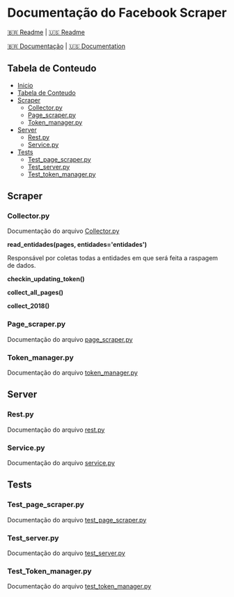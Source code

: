 # Documentação do Facebook Scraper

[:brazil: Readme](../../../README.md) |
[:us: Readme](../../Readme/Language/English/README.md)

[:brazil: Documentação](./Doc.md) |
[:us: Documentation](../English/Doc.md)

## Tabela de Conteudo

* [Inicio](#documentacao-do-facebook-scraper)
* [Tabela de Conteudo](#tabela-de-conteudo)
* [Scraper](#scraper)
  * [Collector.py](#collectorpy)
  * [Page_scraper.py](#page_scraperpy)
  * [Token_manager.py](#token_managerpy)
* [Server](#server)
  * [Rest.py](#restpy)
  * [Service.py](#servicepy)
* [Tests](#tests)
  * [Test_page_scraper.py](#test_page_scraperpy)
  * [Test_server.py](#test_serverpy)
  * [Test_token_manager.py](#test_token_managerpy)

## Scraper

### Collector.py

Documentação do arquivo [Collector.py](../../../scraper/collector.py)

**read_entidades(pages, entidades='entidades')**

Responsável por coletas todas a entidades em que será feita a
raspagem de dados.

**checkin_updating_token()**

**collect_all_pages()**

**collect_2018()**

### Page_scraper.py

Documentação do arquivo [page_scraper.py](../../../scraper/page_scraper.py)

### Token_manager.py

Documentação do arquivo [token_manager.py](../../../scraper/token_manager.py)

## Server

### Rest.py

Documentação do arquivo [rest.py](../../../server/rest.py)

### Service.py

Documentação do arquivo [service.py](../../../server/service.py)

## Tests

### Test_page_scraper.py

Documentação do arquivo [test_page_scraper.py](../../../tests/test_page_scraper.py)

### Test_server.py

Documentação do arquivo [test_server.py](../../../tests/test_server.py)

### Test_Token_manager.py

Documentação do arquivo [test_token_manager.py](../../../tests/test_token_manager.py)
